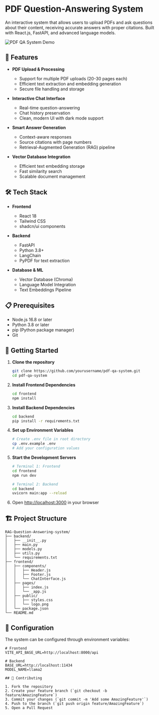 # PDF Question-Answering System

An interactive system that allows users to upload PDFs and ask questions about their content, receiving accurate answers with proper citations. Built with React.js, FastAPI, and advanced language models.

![PDF QA System Demo](https://your-demo-gif-url.gif)

## 🌟 Features

- **PDF Upload & Processing**
  - Support for multiple PDF uploads (20-30 pages each)
  - Efficient text extraction and embedding generation
  - Secure file handling and storage

- **Interactive Chat Interface**
  - Real-time question-answering
  - Chat history preservation
  - Clean, modern UI with dark mode support

- **Smart Answer Generation**
  - Context-aware responses
  - Source citations with page numbers
  - Retrieval-Augmented Generation (RAG) pipeline

- **Vector Database Integration**
  - Efficient text embedding storage
  - Fast similarity search
  - Scalable document management

## 🛠️ Tech Stack

- **Frontend**
  - React 18
  - Tailwind CSS
  - shadcn/ui components

- **Backend**
  - FastAPI
  - Python 3.8+
  - LangChain
  - PyPDF for text extraction

- **Database & ML**
  - Vector Database (Chroma)
  - Language Model Integration
  - Text Embeddings Pipeline

## 📋 Prerequisites

- Node.js 16.8 or later
- Python 3.8 or later
- pip (Python package manager)
- Git

## 🚀 Getting Started

1. **Clone the repository**
   ```bash
   git clone https://github.com/yourusername/pdf-qa-system.git
   cd pdf-qa-system
   ```

2. **Install Frontend Dependencies**
   ```bash
   cd frontend
   npm install
   ```

3. **Install Backend Dependencies**
   ```bash
   cd backend
   pip install -r requirements.txt
   ```

4. **Set up Environment Variables**
   ```bash
   # Create .env file in root directory
   cp .env.example .env
   # Add your configuration values
   ```

5. **Start the Development Servers**
   ```bash
   # Terminal 1: Frontend
   cd frontend
   npm run dev

   # Terminal 2: Backend
   cd backend
   uvicorn main:app --reload
   ```

6. Open [http://localhost:3000](http://localhost:3000) in your browser

## 🏗️ Project Structure

```
RAG-Question-Answering-system/
├── backend/
│   ├── __init__.py
│   ├── main.py
│   ├── models.py
│   ├── utils.py
│   └── requirements.txt
├── frontend/
│   ├── components/
│   │   ├── Header.js
│   │   ├── Footer.js
│   │   └── ChatInterface.js
│   ├── pages/
│   │   ├── index.js
│   │   └── _app.js
│   ├── public/
│   │   ├── styles.css
│   │   └── logo.png
│   └── package.json
└── README.md

```

## 🔧 Configuration

The system can be configured through environment variables:

```env
# Frontend
VITE_API_BASE_URL=http://localhost:8000/api

# Backend
BASE_URL=http://localhost:11434
MODEL_NAME=llama2

## 🤝 Contributing

1. Fork the repository
2. Create your feature branch (`git checkout -b feature/AmazingFeature`)
3. Commit your changes (`git commit -m 'Add some AmazingFeature'`)
4. Push to the branch (`git push origin feature/AmazingFeature`)
5. Open a Pull Request



